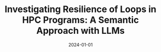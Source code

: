 ---
title: "Investigating Resilience of Loops in HPC Programs: A Semantic Approach with LLMs"
excerpt: "A semantic approach using Large Language Models to investigate and analyze the resilience of loops in High-Performance Computing programs."
date: 2024-01-01
venue: "2024 IEEE High Performance Extreme Computing Conference (HPEC)"
paperurl: 'https://ieeexplore.ieee.org/abstract/document/10403395'
citation: 'Jiang, H., Zhu, J., Fang, B., & Guan, Q. (2024). Investigating Resilience of Loops in HPC Programs: A Semantic Approach with LLMs. <i>2024 IEEE High Performance Extreme Computing Conference (HPEC)</i>.'
--- 